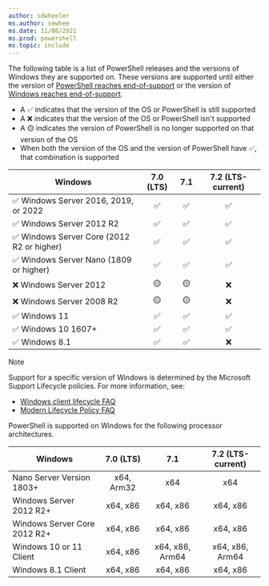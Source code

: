 ```yaml
---
author: sdwheeler
ms.author: sewhee
ms.date: 11/08/2021
ms.prod: powershell
ms.topic: include
---
```

The following table is a list of PowerShell releases and the versions of Windows they are supported
on. These versions are supported until either the version of
[PowerShell reaches end-of-support][lifecycle] or the version of
[Windows reaches end-of-support][eol-windows].

- A &#x2705; indicates that the version of the OS or PowerShell is still supported
- A &#x274c; indicates that the version of the OS or PowerShell isn't supported
- A &#x1f7e1; indicates the version of PowerShell is no longer supported on that version of the OS
- When both the version of the OS and the version of PowerShell have &#x2705;, that combination is
  supported

|                     Windows                      | 7.0 (LTS) |    7.1    | 7.2 (LTS-current) |
| ------------------------------------------------ | :-------: | :-------: | :---------------: |
| &#x2705; Windows Server 2016, 2019, or 2022      | &#x2705;  | &#x2705;  |     &#x2705;      |
| &#x2705; Windows Server 2012 R2                  | &#x2705;  | &#x2705;  |     &#x2705;      |
| &#x2705; Windows Server Core (2012 R2 or higher) | &#x2705;  | &#x2705;  |     &#x2705;      |
| &#x2705; Windows Server Nano (1809 or higher)    | &#x2705;  | &#x2705;  |     &#x2705;      |
| &#x274c; Windows Server 2012                     | &#x1f7e1; | &#x1f7e1; |     &#x274c;      |
| &#x274c; Windows Server 2008 R2                  | &#x1f7e1; | &#x1f7e1; |     &#x274c;      |
| &#x2705; Windows 11                              | &#x2705;  | &#x2705;  |     &#x2705;      |
| &#x2705; Windows 10 1607+                        | &#x2705;  | &#x2705;  |     &#x2705;      |
| &#x2705; Windows 8.1                             | &#x2705;  | &#x2705;  |     &#x274c;      |

> [!NOTE]
> Support for a specific version of Windows is determined by the Microsoft Support Lifecycle
> policies. For more information, see:
>
> - [Windows client lifecycle FAQ][client-faq]
> - [Modern Lifecycle Policy FAQ][modern]

PowerShell is supported on Windows for the following processor architectures.

|           Windows            | 7.0 (LTS)  |       7.1       | 7.2 (LTS-current) |
| ---------------------------- | :--------: | :-------------: | :---------------: |
| Nano Server Version 1803+    | x64, Arm32 |       x64       |        x64        |
| Windows Server 2012 R2+      |  x64, x86  |    x64, x86     |     x64, x86      |
| Windows Server Core 2012 R2+ |  x64, x86  |    x64, x86     |     x64, x86      |
| Windows 10 or 11 Client      |  x64, x86  | x64, x86, Arm64 |  x64, x86, Arm64  |
| Windows 8.1 Client           |  x64, x86  |    x64, x86     |     x64, x86      |

[lifecycle]: /powershell/scripting/install/powershell-support-lifecycle
[eol-windows]: /lifecycle/products/?terms=Windows%20Server&products=windows
[client-faq]: /lifecycle/faq/windows
[modern]: /lifecycle/policies/modern
